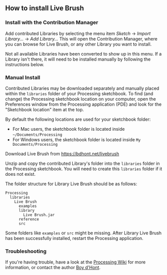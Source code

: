 ## How to install Live Brush

### Install with the Contribution Manager

Add contributed Libraries by selecting the menu item _Sketch_ → _Import Library..._ → _Add Library..._ This will open the Contribution Manager, where you can browse for Live Brush, or any other Library you want to install.

Not all available Libraries have been converted to show up in this menu. If a Library isn't there, it will need to be installed manually by following the instructions below.

### Manual Install

Contributed Libraries may be downloaded separately and manually placed within the `libraries` folder of your Processing sketchbook. To find (and change) the Processing sketchbook location on your computer, open the Preferences window from the Processing application (PDE) and look for the "Sketchbook location" item at the top.

By default the following locations are used for your sketchbook folder: 
  * For Mac users, the sketchbook folder is located inside `~/Documents/Processing` 
  * For Windows users, the sketchbook folder is located inside `My Documents/Processing`

Download Live Brush from https://bdhont.net/livebrush

Unzip and copy the contributed Library's folder into the `libraries` folder in the Processing sketchbook. You will need to create this `libraries` folder if it does not exist.

The folder structure for Library Live Brush should be as follows:

```
Processing
  libraries
    Live Brush
      examples
      library
        Live Brush.jar
      reference
      src
```
             
Some folders like `examples` or `src` might be missing. After Library Live Brush has been successfully installed, restart the Processing application.

### Troubleshooting

If you're having trouble, have a look at the [Processing Wiki](https://github.com/processing/processing/wiki/How-to-Install-a-Contributed-Library) for more information, or contact the author [Boy d'Hont](https://bdhont.net/).
